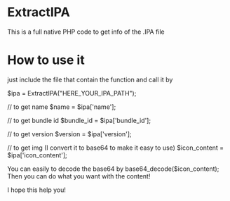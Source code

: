 # ExtractIPA
This is a full native PHP code to get info of the .IPA file

# How to use it

just include the file that contain the function and call it by


$ipa = ExtractIPA("HERE_YOUR_IPA_PATH");

// to get name
$name = $ipa['name'];

// to get bundle id
$bundle_id = $ipa['bundle_id'];

// to get version
$version = $ipa['version'];

// to get img (I convert it to base64 to make it easy to use)
$icon_content = $ipa['icon_content'];

You can easily to decode the base64 by base64_decode($icon_content);
Then you can do what you want with the content!

I hope this help you!
